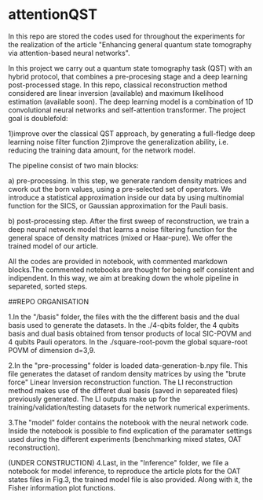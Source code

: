 # attentionQST

In this repo are stored the codes used for throughout the experiments for the realization of the article "Enhancing general quantum state tomography via attention-based neural networks".

In this project we carry out a quantum state tomography task (QST) with an hybrid protocol, that combines a pre-procesing stage and a deep learning post-processed stage. In this repo, classical reconstruction method considered are linear inversion (available) and maximum likelihood estimation (available soon).
The deep learning model is a combination of 1D convolutional neural networks and self-attention transformer. The project goal is doublefold:

1)improve over the classical QST approach, by generating a full-fledge deep learning noise filter function
2)improve the generalization ability, i.e. reducing the training data amount, for the network model.

The pipeline consist of two main blocks:

a) pre-processing. In this step, we generate random density matrices and cwork out the born values, using a pre-selected set of operators. We introduce a statistical approximation inside our data by using multinomial function for the SICS, or Gaussian approximation for the Pauli basis. 

b) post-processing step. After the first sweep of reconstruction, we train a deep neural network model that learns a noise filtering function for the general space of density matrices (mixed or Haar-pure).
We offer the trained model of our article.


All the codes are provided in notebook, with commented markdown blocks.The commented notebooks are thought for being self consistent and indipendent. In this way, we aim at breaking down the whole pipeline in separeted, sorted steps.


##REPO ORGANISATION


1.In the "/basis" folder, the files with the the different basis and the dual basis used to generate the datasets. In the ./4-qbits folder, the 4 qubits basis and dual basis obtained from tensor products of local SIC-POVM and 4 qubits Pauli operators. In the ./square-root-povm the global square-root POVM of dimension d=3,9.

2.In the "pre-processing" folder is loaded data-generation-b.npy file. This file generates the dataset of random density matrices by using the "brute force" Linear Inversion reconstruction function. The LI reconstruction method makes use of the differet dual basis (saved in separeated files) previously generated.  The LI outputs make up for the training/validation/testing datasets for the network numerical experiments. 

3.The "model" folder contains the notebook with the neural network code. Inside the notebook is possible to find explication of the paramater settings used during the different experiments (benchmarking mixed states, OAT reconstruction).

(UNDER CONSTRUCTION)
4.Last, in the "Inference" folder, we file a notebook for model inference, to reproduce the article plots for the OAT states files in Fig.3, the trained model file is also provided. Along with it, the Fisher information plot functions.
